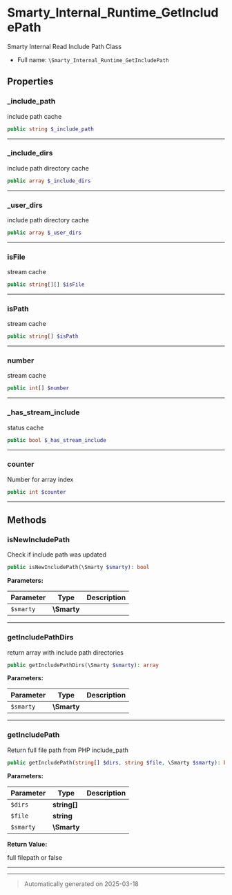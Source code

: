 
# Smarty_Internal_Runtime_GetIncludePath

Smarty Internal Read Include Path Class



* Full name: `\Smarty_Internal_Runtime_GetIncludePath`



## Properties


### _include_path

include path cache

```php
public string $_include_path
```






***

### _include_dirs

include path directory cache

```php
public array $_include_dirs
```






***

### _user_dirs

include path directory cache

```php
public array $_user_dirs
```






***

### isFile

stream cache

```php
public string[][] $isFile
```






***

### isPath

stream cache

```php
public string[] $isPath
```






***

### number

stream cache

```php
public int[] $number
```






***

### _has_stream_include

status cache

```php
public bool $_has_stream_include
```






***

### counter

Number for array index

```php
public int $counter
```






***

## Methods


### isNewIncludePath

Check if include path was updated

```php
public isNewIncludePath(\Smarty $smarty): bool
```








**Parameters:**

| Parameter | Type | Description |
|-----------|------|-------------|
| `$smarty` | **\Smarty** |  |





***

### getIncludePathDirs

return array with include path directories

```php
public getIncludePathDirs(\Smarty $smarty): array
```








**Parameters:**

| Parameter | Type | Description |
|-----------|------|-------------|
| `$smarty` | **\Smarty** |  |





***

### getIncludePath

Return full file path from PHP include_path

```php
public getIncludePath(string[] $dirs, string $file, \Smarty $smarty): bool|string
```








**Parameters:**

| Parameter | Type | Description |
|-----------|------|-------------|
| `$dirs` | **string[]** |  |
| `$file` | **string** |  |
| `$smarty` | **\Smarty** |  |


**Return Value:**

full filepath or false




***


***
> Automatically generated on 2025-03-18
